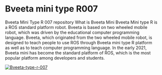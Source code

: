# Bveeta mini type R007
Bveeta Mini Type R 007 repository
What is Bveeta Mini
Bveeta Mini type R is a ROS standard platform robot. Bveeta is based on two wheeled mobile robot, which was driven by the educational computer programming language. Bveeta, which originated from the two wheeled mobile robot, is designed to teach people to use ROS through Bveeta mini type R platform as well as to teach computer programming language. In the early 2021, Bveeta mini has become the standard platform of ROS, which is the most popular platform among developers and students.

<c><a href="https://ibb.co/pKcbKPq"><img src="https://i.ibb.co/yktdkR2/Bveeta-type-r-007.jpg" alt="Bveeta-type-r-007" border="0"></a></c>

